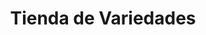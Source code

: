 ---
title: "Tienda de Variedades"
url: /municipio-el-alto/tienda-de-variedades-avenida-escalona-y-aguero/
shop: Lebensmittel
---